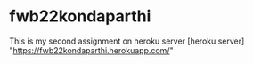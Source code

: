 # fwb22kondaparthi
This is my second assignment on heroku server
[heroku server] "https://fwb22kondaparthi.herokuapp.com/"